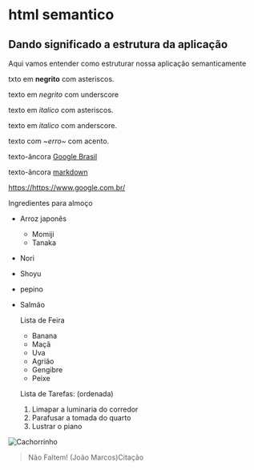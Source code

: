 # html semantico
## Dando significado a estrutura da aplicação
Aqui vamos entender como estruturar nossa aplicação semanticamente 

txto em **negrito** com asteriscos.

texto em _negrito_ com underscore

texto em *italico* com asteriscos.

texto em _italico_ com anderscore.

texto com *~erro~* com acento.

texto-ãncora [Google Brasil](https://https://www.google.com.br/)

texto-ãncora [markdown](https://docs.pipz.com/central-de-ajuda/learning-center/guia-basico-de-markdown#open)

<https://https://www.google.com.br/>

Ingredientes para almoço

* Arroz japonês
  * Momiji
  * Tanaka
* Nori
* Shoyu
* pepino
* Salmão

  Lista de Feira

  - Banana
  - Maçã
  - Uva
  - Agrião
  - Gengibre
  - Peixe
 
  Lista de Tarefas: (ordenada)
  1. Limapar a luminaria do corredor
  2. Parafusar a tomada do quarto
  3. Lustrar o piano
  
![Cachorrinho](https://pipz.com/static/images/blog/eddie.png)
>Não Faltem!
>(João Marcos)Citação
